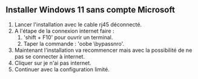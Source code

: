## Installer Windows 11 sans compte Microsoft
1. Lancer l'installation avec le cable rj45 déconnecté.
2. A l'étape de la connexion internet faire :
   1. 'shift + F10' pour ouvrir un terminal.
   2. Taper la commande : 'oobe \bypassnro'.
3. Maintenant l'installation va recommencer mais avec la possibilité de ne pas se connecter à internet.
4. Cliquer sur je n'ai pas internet.
5. Continuer avec la configuration limité.